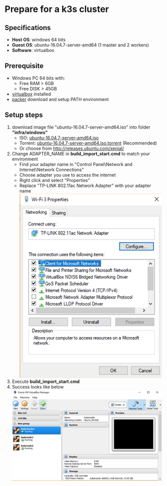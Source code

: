 # Prepare for a k3s cluster
## Specifications
- **Host OS**: windows 64 bits
- **Guest OS**: ubuntu-16.04.7-server-amd64 (1 master and 2 workers)
- **Software**: virtualbox

## Prerequisite
- Windows PC 64 bits with:
  - Free RAM > 6GB
  - Free DISK > 45GB
- [virtualbox](https://www.virtualbox.org/wiki/Downloads) installed
- [packer](https://learn.hashicorp.com/tutorials/packer/get-started-install-cli) download and setup PATH environment

## Setup steps

1. download image file "ubuntu-16.04.7-server-amd64.iso" into folder **"infra/windows"**
   - ISO: [ubuntu-16.04.7-server-amd64.iso](http://releases.ubuntu.com/xenial/ubuntu-16.04.7-server-amd64.iso)
   - Torrent: [ubuntu-16.04.7-server-amd64.iso.torrent](http://releases.ubuntu.com/xenial/ubuntu-16.04.7-server-amd64.iso.torrent) (Recommended)
   - Or choose from http://releases.ubuntu.com/xenial/
2. Change ADAPTER_NAME in **build_import_start.cmd** to match your environment
   - Find your adapter name in "Control Panel\Network and Internet\Network Connections"
   - Choose adapter you use to access the internet
   - Right click and select "Properties"
   - Replace "TP-LINK 802.11ac Network Adapter" with your adapter name
    ![](./adapter%20properties.png)
3. Execute **build_import_start.cmd**
4. Success looks like below
    ![](./virtualbox%20success.png)
